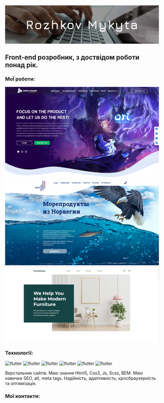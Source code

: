 ![header](assets/img/img-readme.jpg)

## Front-end розробник, з доствідом роботи понад рік.

### МоЇ роботи:
[![works](assets/img/stansAssets.jpg)](https://yonshy.github.io/stansAssets/)
[![works](assets/img/seaFood.jpg)](https://yonshy.github.io/seaFood/)
[![works](assets/img/dudeShape.jpg)](https://yonshy.github.io/dudeShape/)

### Технології: 
![flutter](https://img.shields.io/badge/-Html-261460?style=for-the-badge&logo=HTML5&logoColor=F57400)
![flutter](https://img.shields.io/badge/-Pug-261460?style=for-the-badge&logo=Pug&logoColor=00A5D3)
![flutter](https://img.shields.io/badge/-Bem-261460?style=for-the-badge&logo=BEM&logoColor=EAB813)
![flutter](https://img.shields.io/badge/-Css-261460?style=for-the-badge&logo=CSS3&logoColor=B9F400)
![flutter](https://img.shields.io/badge/-Scss-261460?style=for-the-badge&logo=Sass&logoColor=00B9D4)
![flutter](https://img.shields.io/badge/-JavaScript-261460?style=for-the-badge&logo=JavaScript&logoColor=F5F201)


Верстальник сайтів. Маю знання Html5, Css3, Js, Scss, BEM. Маю навички SEO, alt, meta tags. Надійність, адаптивність, кросбраузерність та оптимізація.

### Мої контакти:
